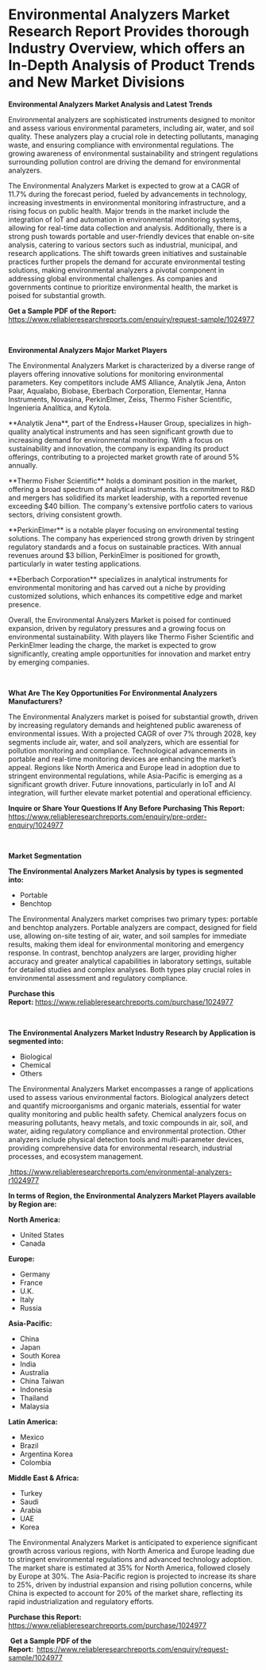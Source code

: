 <p><h1>Environmental Analyzers Market Research Report Provides thorough Industry Overview, which offers an In-Depth Analysis of Product Trends and New Market Divisions</h1></p><p><strong>Environmental Analyzers Market Analysis and Latest Trends</strong></p>
<p><p>Environmental analyzers are sophisticated instruments designed to monitor and assess various environmental parameters, including air, water, and soil quality. These analyzers play a crucial role in detecting pollutants, managing waste, and ensuring compliance with environmental regulations. The growing awareness of environmental sustainability and stringent regulations surrounding pollution control are driving the demand for environmental analyzers.</p><p>The Environmental Analyzers Market is expected to grow at a CAGR of 11.7% during the forecast period, fueled by advancements in technology, increasing investments in environmental monitoring infrastructure, and a rising focus on public health. Major trends in the market include the integration of IoT and automation in environmental monitoring systems, allowing for real-time data collection and analysis. Additionally, there is a strong push towards portable and user-friendly devices that enable on-site analysis, catering to various sectors such as industrial, municipal, and research applications. The shift towards green initiatives and sustainable practices further propels the demand for accurate environmental testing solutions, making environmental analyzers a pivotal component in addressing global environmental challenges. As companies and governments continue to prioritize environmental health, the market is poised for substantial growth.</p></p>
<p><strong>Get a Sample PDF of the Report:&nbsp;</strong> <a href="https://www.reliableresearchreports.com/enquiry/request-sample/1024977?utm_campaign=2224&utm_medium=2&utm_source=Github&utm_content=ia&utm_term=16042025&utm_id=environmental-analyzers">https://www.reliableresearchreports.com/enquiry/request-sample/1024977</a></p>
<p>&nbsp;</p>
<p><strong>Environmental Analyzers Major Market Players</strong></p>
<p><p>The Environmental Analyzers Market is characterized by a diverse range of players offering innovative solutions for monitoring environmental parameters. Key competitors include AMS Alliance, Analytik Jena, Anton Paar, Aqualabo, Biobase, Eberbach Corporation, Elementar, Hanna Instruments, Novasina, PerkinElmer, Zeiss, Thermo Fisher Scientific, Ingenieria Analítica, and Kytola. </p><p>**Analytik Jena**, part of the Endress+Hauser Group, specializes in high-quality analytical instruments and has seen significant growth due to increasing demand for environmental monitoring. With a focus on sustainability and innovation, the company is expanding its product offerings, contributing to a projected market growth rate of around 5% annually.</p><p>**Thermo Fisher Scientific** holds a dominant position in the market, offering a broad spectrum of analytical instruments. Its commitment to R&D and mergers has solidified its market leadership, with a reported revenue exceeding $40 billion. The company's extensive portfolio caters to various sectors, driving consistent growth.</p><p>**PerkinElmer** is a notable player focusing on environmental testing solutions. The company has experienced strong growth driven by stringent regulatory standards and a focus on sustainable practices. With annual revenues around $3 billion, PerkinElmer is positioned for growth, particularly in water testing applications.</p><p>**Eberbach Corporation** specializes in analytical instruments for environmental monitoring and has carved out a niche by providing customized solutions, which enhances its competitive edge and market presence.</p><p>Overall, the Environmental Analyzers Market is poised for continued expansion, driven by regulatory pressures and a growing focus on environmental sustainability. With players like Thermo Fisher Scientific and PerkinElmer leading the charge, the market is expected to grow significantly, creating ample opportunities for innovation and market entry by emerging companies.</p></p>
<p>&nbsp;</p>
<p><strong>What Are The Key Opportunities For Environmental Analyzers Manufacturers?</strong></p>
<p><p>The Environmental Analyzers market is poised for substantial growth, driven by increasing regulatory demands and heightened public awareness of environmental issues. With a projected CAGR of over 7% through 2028, key segments include air, water, and soil analyzers, which are essential for pollution monitoring and compliance. Technological advancements in portable and real-time monitoring devices are enhancing the market’s appeal. Regions like North America and Europe lead in adoption due to stringent environmental regulations, while Asia-Pacific is emerging as a significant growth driver. Future innovations, particularly in IoT and AI integration, will further elevate market potential and operational efficiency.</p></p>
<p><strong>Inquire or Share Your Questions If Any Before Purchasing This Report:</strong> <a href="https://www.reliableresearchreports.com/enquiry/pre-order-enquiry/1024977?utm_campaign=2224&utm_medium=2&utm_source=Github&utm_content=ia&utm_term=16042025&utm_id=environmental-analyzers">https://www.reliableresearchreports.com/enquiry/pre-order-enquiry/1024977</a></p>
<p>&nbsp;</p>
<p><strong>Market Segmentation</strong></p>
<p><strong>The Environmental Analyzers Market Analysis by types is segmented into:</strong></p>
<p><ul><li>Portable</li><li>Benchtop</li></ul></p>
<p><p>The Environmental Analyzers market comprises two primary types: portable and benchtop analyzers. Portable analyzers are compact, designed for field use, allowing on-site testing of air, water, and soil samples for immediate results, making them ideal for environmental monitoring and emergency response. In contrast, benchtop analyzers are larger, providing higher accuracy and greater analytical capabilities in laboratory settings, suitable for detailed studies and complex analyses. Both types play crucial roles in environmental assessment and regulatory compliance.</p></p>
<p><strong>Purchase this Report:&nbsp;</strong><a href="https://www.reliableresearchreports.com/purchase/1024977?utm_campaign=2224&utm_medium=2&utm_source=Github&utm_content=ia&utm_term=16042025&utm_id=environmental-analyzers">https://www.reliableresearchreports.com/purchase/1024977</a></p>
<p>&nbsp;</p>
<p><strong>The Environmental Analyzers Market Industry Research by Application is segmented into:</strong></p>
<p><ul><li>Biological</li><li>Chemical</li><li>Others</li></ul></p>
<p><p>The Environmental Analyzers Market encompasses a range of applications used to assess various environmental factors. Biological analyzers detect and quantify microorganisms and organic materials, essential for water quality monitoring and public health safety. Chemical analyzers focus on measuring pollutants, heavy metals, and toxic compounds in air, soil, and water, aiding regulatory compliance and environmental protection. Other analyzers include physical detection tools and multi-parameter devices, providing comprehensive data for environmental research, industrial processes, and ecosystem management.</p></p>
<p><a href="https://www.reliableresearchreports.com/environmental-analyzers-r1024977?utm_campaign=2224&utm_medium=2&utm_source=Github&utm_content=ia&utm_term=16042025&utm_id=environmental-analyzers">&nbsp;https://www.reliableresearchreports.com/environmental-analyzers-r1024977</a></p>
<p><strong>In terms of Region, the Environmental Analyzers Market Players available by Region are:</strong></p>
<p>
    <p> <strong> North America: </strong>
        <ul>
            <li>United States</li>
            <li>Canada</li>
        </ul>
        </p> 
    <p> <strong> Europe: </strong>
        <ul>
            <li>Germany</li>
            <li>France</li>
            <li>U.K.</li>
            <li>Italy</li>
            <li>Russia</li>
        </ul>
        </p> 
    <p> <strong> Asia-Pacific: </strong>
        <ul>
            <li>China</li>
            <li>Japan</li>
            <li>South Korea</li>
            <li>India</li>
            <li>Australia</li>
            <li>China Taiwan</li>
            <li>Indonesia</li>
            <li>Thailand</li>
            <li>Malaysia</li>
        </ul>
        </p> 
    <p> <strong> Latin America: </strong>
        <ul>
            <li>Mexico</li>
            <li>Brazil</li>
            <li>Argentina Korea</li>
            <li>Colombia</li>
        </ul>
        </p> 
    <p> <strong> Middle East & Africa: </strong>
        <ul>
            <li>Turkey</li>
            <li>Saudi</li>
            <li>Arabia</li>
            <li>UAE</li>
            <li>Korea</li>
        </ul>
    </p>
    </p>
<p><p>The Environmental Analyzers Market is anticipated to experience significant growth across various regions, with North America and Europe leading due to stringent environmental regulations and advanced technology adoption. The market share is estimated at 35% for North America, followed closely by Europe at 30%. The Asia-Pacific region is projected to increase its share to 25%, driven by industrial expansion and rising pollution concerns, while China is expected to account for 20% of the market share, reflecting its rapid industrialization and regulatory efforts.</p></p>
<p><strong>Purchase this Report: </strong><a href="https://www.reliableresearchreports.com/purchase/1024977?utm_campaign=2224&utm_medium=2&utm_source=Github&utm_content=ia&utm_term=16042025&utm_id=environmental-analyzers">https://www.reliableresearchreports.com/purchase/1024977</a></p>
<p>&nbsp;<strong>Get a Sample PDF of the Report:&nbsp;&nbsp;</strong><a href="https://www.reliableresearchreports.com/enquiry/request-sample/1024977?utm_campaign=2224&utm_medium=2&utm_source=Github&utm_content=ia&utm_term=16042025&utm_id=environmental-analyzers">https://www.reliableresearchreports.com/enquiry/request-sample/1024977</a></p>
<p><strong></strong></p>
<p><p></p><p></p><p></p></p>